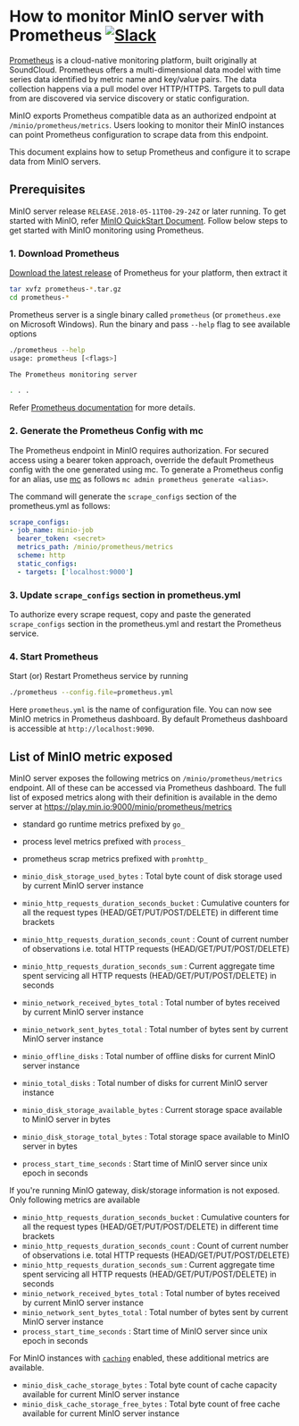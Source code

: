 # How to monitor MinIO server with Prometheus [![Slack](https://slack.min.io/slack?type=svg)](https://slack.min.io)

[Prometheus](https://prometheus.io) is a cloud-native monitoring platform, built originally at SoundCloud. Prometheus offers a multi-dimensional data model with time series data identified by metric name and key/value pairs. The data collection happens via a pull model over HTTP/HTTPS. Targets to pull data from are discovered via service discovery or static configuration.

MinIO exports Prometheus compatible data as an authorized endpoint at `/minio/prometheus/metrics`. Users looking to monitor their MinIO instances can point Prometheus configuration to scrape data from this endpoint.

This document explains how to setup Prometheus and configure it to scrape data from MinIO servers.

## Prerequisites

MinIO server release `RELEASE.2018-05-11T00-29-24Z` or later running. To get started with MinIO, refer [MinIO QuickStart Document](https://docs.min.io/docs/minio-quickstart-guide). Follow below steps to get started with MinIO monitoring using Prometheus.

### 1. Download Prometheus

[Download the latest release](https://prometheus.io/download) of Prometheus for your platform, then extract it

```sh
tar xvfz prometheus-*.tar.gz
cd prometheus-*
```

Prometheus server is a single binary called `prometheus` (or `prometheus.exe` on Microsoft Windows). Run the binary and pass `--help` flag to see available options

```sh
./prometheus --help
usage: prometheus [<flags>]

The Prometheus monitoring server

. . .

```

Refer [Prometheus documentation](https://prometheus.io/docs/introduction/first_steps/) for more details.

### 2. Generate the Prometheus Config with mc

The Prometheus endpoint in MinIO requires authorization. For secured access using a bearer token approach, override the default Prometheus config with the one generated using mc.
To generate a Prometheus config for an alias, use [mc](https://docs.min.io/docs/minio-client-quickstart-guide) as follows `mc admin prometheus generate <alias>`.

The command will generate the `scrape_configs` section of the prometheus.yml as follows:

```yaml
scrape_configs:
- job_name: minio-job
  bearer_token: <secret>
  metrics_path: /minio/prometheus/metrics
  scheme: http
  static_configs:
  - targets: ['localhost:9000']
```


### 3. Update `scrape_configs` section in prometheus.yml

To authorize every scrape request, copy and paste the generated `scrape_configs` section in the prometheus.yml and restart the Prometheus service.

### 4. Start Prometheus

Start (or) Restart Prometheus service by running

```sh
./prometheus --config.file=prometheus.yml
```
Here `prometheus.yml` is the name of configuration file. You can now see MinIO metrics in Prometheus dashboard. By default Prometheus dashboard is accessible at `http://localhost:9090`.

## List of MinIO metric exposed

MinIO server exposes the following metrics on `/minio/prometheus/metrics` endpoint. All of these can be accessed via Prometheus dashboard. The full list of exposed metrics along with their definition is available in the demo server at https://play.min.io:9000/minio/prometheus/metrics

- standard go runtime metrics prefixed by `go_`
- process level metrics prefixed with `process_`
- prometheus scrap metrics prefixed with `promhttp_`

- `minio_disk_storage_used_bytes` : Total byte count of disk storage used by current MinIO server instance
- `minio_http_requests_duration_seconds_bucket` : Cumulative counters for all the request types (HEAD/GET/PUT/POST/DELETE) in different time brackets
- `minio_http_requests_duration_seconds_count` : Count of current number of observations i.e. total HTTP requests (HEAD/GET/PUT/POST/DELETE)
- `minio_http_requests_duration_seconds_sum` : Current aggregate time spent servicing all HTTP requests (HEAD/GET/PUT/POST/DELETE) in seconds
- `minio_network_received_bytes_total` : Total number of bytes received by current MinIO server instance
- `minio_network_sent_bytes_total` : Total number of bytes sent by current MinIO server instance
- `minio_offline_disks` : Total number of offline disks for current MinIO server instance
- `minio_total_disks` : Total number of disks for current MinIO server instance
- `minio_disk_storage_available_bytes` : Current storage space available to MinIO server in bytes
- `minio_disk_storage_total_bytes` : Total storage space available to MinIO server in bytes
- `process_start_time_seconds` : Start time of MinIO server since unix epoch in seconds

If you're running MinIO gateway, disk/storage information is not exposed. Only following metrics are available

- `minio_http_requests_duration_seconds_bucket` : Cumulative counters for all the request types (HEAD/GET/PUT/POST/DELETE) in different time brackets
- `minio_http_requests_duration_seconds_count` : Count of current number of observations i.e. total HTTP requests (HEAD/GET/PUT/POST/DELETE)
- `minio_http_requests_duration_seconds_sum` : Current aggregate time spent servicing all HTTP requests (HEAD/GET/PUT/POST/DELETE) in seconds
- `minio_network_received_bytes_total` : Total number of bytes received by current MinIO server instance
- `minio_network_sent_bytes_total` : Total number of bytes sent by current MinIO server instance
- `process_start_time_seconds` : Start time of MinIO server since unix epoch in seconds

For MinIO instances with [`caching`](https://github.com/minio/minio/tree/master/docs/disk-caching) enabled, these additional metrics are available.

- `minio_disk_cache_storage_bytes` : Total byte count of cache capacity available for current MinIO server instance
- `minio_disk_cache_storage_free_bytes` : Total byte count of free cache available for current MinIO server instance

